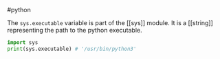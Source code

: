 #python

The `sys.executable` variable is part of the [[sys]] module. It is a [[string]] representing the path to the python executable.

```python
import sys
print(sys.executable) # '/usr/bin/python3'
```